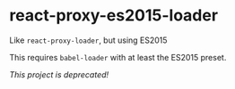 # react-proxy-es2015-loader
Like `react-proxy-loader`, but using ES2015

This requires `babel-loader` with at least the ES2015 preset.

*This project is deprecated!*
